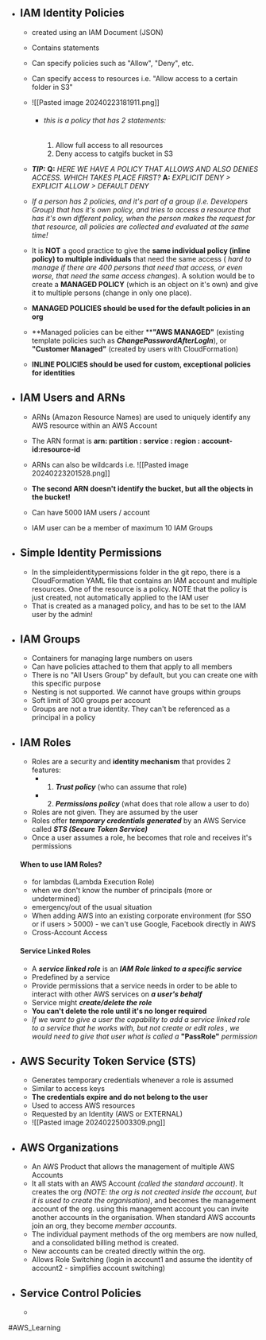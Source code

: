
- ## IAM Identity Policies
	- created using an IAM Document (JSON)
	- Contains statements
	- Can specify policies such as "Allow", "Deny", etc.
	- Can specify access to resources i.e. "Allow access to a certain folder in S3"
	- ![[Pasted image 20240223181911.png]]
		- ###### this is a policy that has 2 statements:
			1. Allow full access to all resources
			2. Deny access to catgifs bucket in S3
	- ***TIP:*** 
		  **Q:** *HERE WE HAVE A POLICY THAT ALLOWS AND ALSO DENIES ACCESS. WHICH TAKES PLACE FIRST?*
		  **A:** *EXPLICIT DENY  > EXPLICIT ALLOW > DEFAULT DENY*

	- *If a person has 2 policies, and it's part of a group (i.e. Developers Group) that has it's own policy, and tries to access a resource that has it's own different policy, when the person makes the request for that resource, all policies are collected and evaluated at the same time!*
	
	- It is **NOT** a good practice to give the **same individual policy (inline policy) to multiple individuals** that need the same access ( *hard to manage if there are 400 persons that need that access, or even worse, that need the same access changes*). A solution would be to create a **MANAGED POLICY** (which is an object on it's own) and give it to multiple persons (change in only one place).
	- **MANAGED POLICIES should be used for the default policies in an org**
	- **Managed policies can be either ****"AWS MANAGED"** (existing template policies such as ***ChangePasswordAfterLogIn***), or **"Customer Managed"** (created by users with CloudFormation)
	- **INLINE POLICIES should be used for custom, exceptional policies for identities**
	
- ## IAM Users and ARNs
	- ARNs (Amazon Resource Names) are used to uniquely identify any AWS resource within an AWS Account
	- The ARN format is **arn: partition : service : region : account-id:resource-id**
	- ARNs can also be wildcards i.e. ![[Pasted image 20240223201528.png]]
		
	- **The second ARN doesn't identify the bucket, but all the objects in the bucket!**
	- Can have 5000 IAM users / account
	- IAM user can be a member of maximum 10 IAM Groups
	
- ## Simple Identity Permissions
	
	- In the simpleidentitypermissions folder in the git repo, there is a CloudFormation YAML file that contains an IAM account and multiple resources. One of the resource is a policy. NOTE that the policy is just created, not automatically applied to the IAM user
	- That is created as a managed policy, and has to be set to the IAM user by the admin!
	
- ## IAM Groups
	
	- Containers for managing large numbers on users
	- Can have policies attached to them that apply to all members
	- There is no "All Users Group" by default, but you can create one with this specific purpose
	- Nesting is not supported. We cannot have groups within groups
	- Soft limit of 300 groups per account
	- Groups are not a true identity. They can't be referenced as a principal in a policy

- ## IAM Roles
	
	- Roles are a security and **identity mechanism** that provides 2 features:
		- 1. ***Trust policy*** (who can assume that role)
		- 2. ***Permissions policy*** (what does that role allow a user to do)
	- Roles are not given. They are assumed by the user
	- Roles offer ***temporary credentials generated*** by an AWS Service called ***STS (Secure Token Service)***
	- Once a user assumes a role, he becomes that role and receives it's permissions
	
	 #### When to use IAM Roles?
	
	- for lambdas (Lambda Execution Role)
	- when we don't know the number of principals (more or undetermined)
	- emergency/out of the usual situation
	- When adding AWS into an existing corporate environment (for SSO or if users > 5000) - we can't use Google, Facebook directly in AWS
	- Cross-Account Access
	
	 #### Service Linked Roles
	
	- A ***service linked role*** is an ***IAM Role linked to a specific service***
	- Predefined by a service
	- Provide permissions that a service needs in order to be able to interact with other AWS services on ***a user's behalf***
	- Service might ***create/delete the role***
	- **You can't delete the role until it's no longer required**
	- *If we want to give a user the capability to add a service linked role to a service that he works with, but not create or edit roles , we would need to give that user what is called a* **"PassRole"** *permission*

- ## AWS Security Token Service (STS)
	
	-  Generates temporary credentials whenever a role is assumed
	- Similar to access keys
	- **The credentials expire and do not belong to the user**
	- Used to access AWS resources
	- Requested by an Identity (AWS or EXTERNAL)
	- ![[Pasted image 20240225003309.png]]

- ## AWS Organizations
	
	- An AWS Product that allows the management of multiple AWS Accounts
	- It all stats with an AWS Account *(called the standard account)*. It creates the org *(NOTE: the org is not created inside the account, but it is used to create the organisation)*, and becomes the management account of the org. using this management account you can invite another accounts in the organisation. When standard AWS accounts join an org, they become *member accounts*. 
	- The individual payment methods of the org members are now nulled, and a consolidated billing method is created.
	- New accounts can be created directly within the org.
	- Allows Role Switching (login in account1 and assume the identity of account2 - simplifies account switching)

- ## Service Control Policies
	- 











#AWS_Learning 